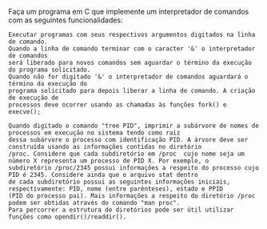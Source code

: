 Faça um programa em C que implemente um interpretador de comandos com as seguintes funcionalidades:

    Executar programas com seus respectivos argumentos digitados na linha de comando. 
    Quando a linha de comando terminar com o caracter '&' o interpretador de comandos 
    será liberado para novos comandos sem aguardar o término da execução do programa solicitado. 
    Quando não for digitado '&' o interpretador de comandos aguardará o término da execução do 
    programa solicitado para depois liberar a linha de comando. A criação de execução de 
    processos deve ocorrer usando as chamadas às funções fork() e execve();  
    
    Quando digitado o comando "tree PID", imprimir a subárvore de nomes de processos em execução no sistema tendo como raiz
    dessa subárvore o processo com identificação PID. A árvore deve ser construída usando as informações contidas no diretório 
    /proc. Considere que cada subdiretório em /proc  cujo nome seja um número X representa um processo de PID X. Por exemplo, o 
    subdiretório /proc/2345 possui informações a respeito do processo cujo PID é 2345. Considere ainda que o arquivo stat dentro 
    de cada subdiretório possui as seguintes informações iniciais, respectivamente: PID, nome (entre parênteses), estado e PPID 
    (PID do processo pai). Mais informações a respeito do diretório /proc podem ser obtidas através do comando "man proc".
    Para percorrer a estrutura de diretórios pode ser útil utilizar funções como opendir()/readdir().
